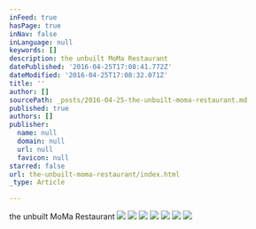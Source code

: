 ```yaml
---
inFeed: true
hasPage: true
inNav: false
inLanguage: null
keywords: []
description: the unbuilt MoMa Restaurant
datePublished: '2016-04-25T17:08:41.772Z'
dateModified: '2016-04-25T17:08:32.071Z'
title: ''
author: []
sourcePath: _posts/2016-04-25-the-unbuilt-moma-restaurant.md
published: true
authors: []
publisher:
  name: null
  domain: null
  url: null
  favicon: null
starred: false
url: the-unbuilt-moma-restaurant/index.html
_type: Article

---
```

the unbuilt MoMa Restaurant
![](https://the-grid-user-content.s3-us-west-2.amazonaws.com/fabee832-bc4d-4f75-bc26-075316a6e3c7.png)
![](https://the-grid-user-content.s3-us-west-2.amazonaws.com/77582887-ae2b-45b1-b60e-cdcdf0773c08.png)
![](https://the-grid-user-content.s3-us-west-2.amazonaws.com/0f6a2fa8-1ddb-4a4f-a406-2d8a4e0d55bc.png)
![](https://the-grid-user-content.s3-us-west-2.amazonaws.com/5b252636-cd74-4e0e-bc9d-89ed9f751fa6.png)
![](https://the-grid-user-content.s3-us-west-2.amazonaws.com/be7e4971-52ca-43db-817d-1c812daa2e04.png)
![](https://the-grid-user-content.s3-us-west-2.amazonaws.com/a8921acc-7382-42f2-9d03-70458cf54edc.png)
![](https://the-grid-user-content.s3-us-west-2.amazonaws.com/32cb2188-4702-4b2f-9ce7-755bbb1577c0.png)